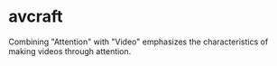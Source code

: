 # avcraft
Combining "Attention" with "Video" emphasizes the characteristics of making videos through attention.
